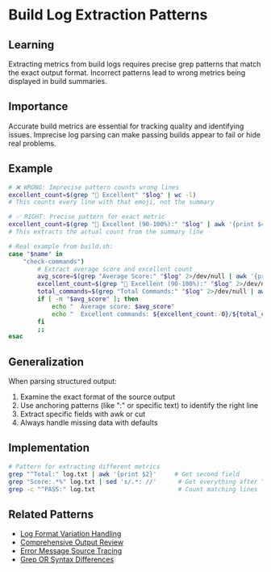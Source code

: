 # Build Log Extraction Patterns

## Learning
Extracting metrics from build logs requires precise grep patterns that match the exact output format. Incorrect patterns lead to wrong metrics being displayed in build summaries.

## Importance
Accurate build metrics are essential for tracking quality and identifying issues. Imprecise log parsing can make passing builds appear to fail or hide real problems.

## Example
```bash
# ❌ WRONG: Imprecise pattern counts wrong lines
excellent_count=$(grep "🌟 Excellent" "$log" | wc -l)
# This counts every line with that emoji, not the summary

# ✅ RIGHT: Precise pattern for exact metric
excellent_count=$(grep "🌟 Excellent (90-100%):" "$log" | awk '{print $4}')
# This extracts the actual count from the summary line

# Real example from build.sh:
case "$name" in
    "check-commands")
        # Extract average score and excellent count
        avg_score=$(grep "Average Score:" "$log" 2>/dev/null | awk '{print $3}')
        excellent_count=$(grep "🌟 Excellent (90-100%):" "$log" 2>/dev/null | awk '{print $4}')
        total_commands=$(grep "Total Commands:" "$log" 2>/dev/null | awk '{print $3}')
        if [ -n "$avg_score" ]; then
            echo "  Average score: $avg_score"
            echo "  Excellent commands: ${excellent_count:-0}/${total_commands:-26}"
        fi
        ;;
esac
```

## Generalization
When parsing structured output:
1. Examine the exact format of the source output
2. Use anchoring patterns (like ":" or specific text) to identify the right line
3. Extract specific fields with awk or cut
4. Always handle missing data with defaults

## Implementation
```bash
# Pattern for extracting different metrics
grep "^Total:" log.txt | awk '{print $2}'     # Get second field
grep "Score:.*%" log.txt | sed 's/.*: //'      # Get everything after ": "
grep -c "^PASS:" log.txt                       # Count matching lines
```

## Related Patterns
- [Log Format Variation Handling](log-format-variation-handling.md)
- [Comprehensive Output Review](comprehensive-output-review.md)
- [Error Message Source Tracing](error-message-source-tracing.md)
- [Grep OR Syntax Differences](grep-or-syntax-differences.md)